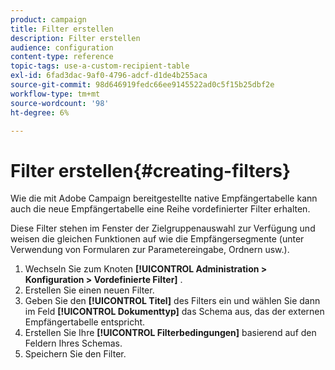 ```yaml
---
product: campaign
title: Filter erstellen
description: Filter erstellen
audience: configuration
content-type: reference
topic-tags: use-a-custom-recipient-table
exl-id: 6fad3dac-9af0-4796-adcf-d1de4b255aca
source-git-commit: 98d646919fedc66ee9145522ad0c5f15b25dbf2e
workflow-type: tm+mt
source-wordcount: '98'
ht-degree: 6%

---
```


# Filter erstellen{#creating-filters}

Wie die mit Adobe Campaign bereitgestellte native Empfängertabelle kann auch die neue Empfängertabelle eine Reihe vordefinierter Filter erhalten.

Diese Filter stehen im Fenster der Zielgruppenauswahl zur Verfügung und weisen die gleichen Funktionen auf wie die Empfängersegmente (unter Verwendung von Formularen zur Parametereingabe, Ordnern usw.).

1. Wechseln Sie zum Knoten **[!UICONTROL Administration > Konfiguration > Vordefinierte Filter]** .
1. Erstellen Sie einen neuen Filter.
1. Geben Sie den **[!UICONTROL Titel]** des Filters ein und wählen Sie dann im Feld **[!UICONTROL Dokumenttyp]** das Schema aus, das der externen Empfängertabelle entspricht.
1. Erstellen Sie Ihre **[!UICONTROL Filterbedingungen]** basierend auf den Feldern Ihres Schemas.
1. Speichern Sie den Filter.
